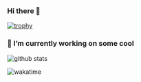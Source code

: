 ### Hi there 👋

[![trophy](https://github-profile-trophy.vercel.app/?username=slpkbt)](https://github.com/ryo-ma/github-profile-trophy)

### 🔭 I’m currently working on some cool

![github stats](https://github-readme-stats.vercel.app/api?username=slpkbt&show_icons=true&count_private=true&bg_color=45,F50E55,3D24F8&title_color=fff&text_color=fff&icon_color=fff&border_radius=10&hide_border=true "Get your lustful cursor away from me!")

![wakatime](https://github-readme-stats.vercel.app/api/wakatime?username=slpkbt&hide_border=true&bg_color=00000000&text_color=888)
